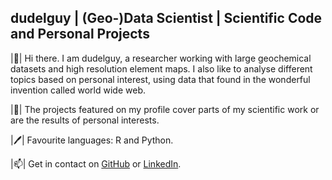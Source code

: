 ## dudelguy | (Geo-)Data Scientist | Scientific Code and Personal Projects

|👋|  Hi there. I am dudelguy, a researcher working with large geochemical datasets and high resolution element maps. I also like to analyse different topics based on personal interest, using data that found in the wonderful invention called world wide web. 

|:bookmark_tabs:|   The projects featured on my profile cover parts of my scientific work or are the results of personal interests.

|:pen:|   Favourite languages: R and Python.

|📫| Get in contact on [GitHub](https://github.com/dudelguy/) or [LinkedIn](linkedin.com/in/simon-müller-b28a60272).

<!--
**dudelguy/dudelguy** is a ✨ _special_ ✨ repository because its `README.md` (this file) appears on your GitHub profile.

Here are some ideas to get you started:

- 🔭 I’m currently working on ...
- 🌱 I’m currently learning ...
- 💬 Ask me about ...

-->

